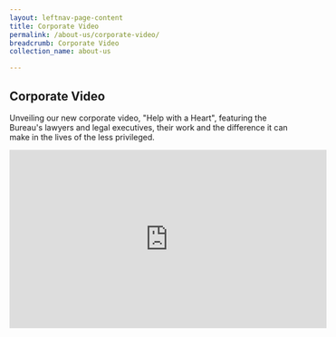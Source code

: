 ```yaml
---
layout: leftnav-page-content
title: Corporate Video
permalink: /about-us/corporate-video/
breadcrumb: Corporate Video
collection_name: about-us

---
```


Corporate Video
---
Unveiling our new corporate video, "Help with a Heart", featuring the Bureau's lawyers and legal executives, their work and the difference it can make in the lives of the less privileged.<br>

<div class="bp-youtube">
  <iframe width="560" height="315" src="https://www.youtube.com/embed/fOnfIARJjGs" frameborder="0" allow="accelerometer; autoplay; encrypted-media; gyroscope; picture-in-picture" allowfullscreen></iframe>
</div>
